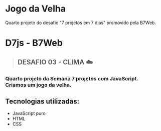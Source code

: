 # Jogo da Velha
Quarto projeto do desafio "7 projetos em 7 dias" promovido pela B7Web.
<h1>D7js - B7Web</h1>

> <h2>DESAFIO 03 - CLIMA ☁️</h2>

### Quarto projeto da Semana 7 projetos com JavaScript. <br> Criamos um jogo da velha.


## Tecnologias utilizadas: 

* JavaScript puro
* HTML
* CSS
